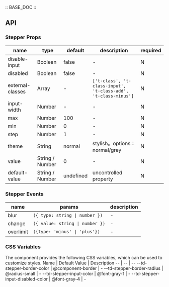 :: BASE_DOC ::

## API

### Stepper Props

name | type | default | description | required
-- | -- | -- | -- | --
disable-input | Boolean | false | \- | N
disabled | Boolean | false | \- | N
external-classes | Array | - | `['t-class', 't-class-input', 't-class-add', 't-class-minus']` | N
input-width | Number | - | \- | N
max | Number | 100 | \- | N
min | Number | 0 | \- | N
step | Number | 1 | \- | N
theme | String | normal | stylish。options：normal/grey | N
value | String / Number | 0 | \- | N
default-value | String / Number | undefined | uncontrolled property | N

### Stepper Events

name | params | description
-- | -- | --
blur | `({ type: string \| number })` | \-
change | `({ value: string \| number })` | \-
overlimit | `({type: 'minus' \| 'plus'})` | \-


### CSS Variables
The component provides the following CSS variables, which can be used to customize styles.
Name | Default Value | Description 
-- | -- | --
--td-stepper-border-color | @component-border | - 
--td-stepper-border-radius | @radius-small | - 
--td-stepper-input-color | @font-gray-1 | - 
--td-stepper-input-disabled-color | @font-gray-4 | - 
